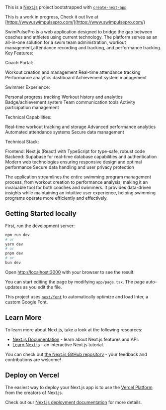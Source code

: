 This is a [Next.js](https://nextjs.org/) project bootstrapped with [`create-next-app`](https://github.com/vercel/next.js/tree/canary/packages/create-next-app).



This is a work in progress, 
Check it out live at [https://www.swimpulsepro.com/](https://www.swimpulsepro.com/)

SwimPulsePro is a web application designed to bridge the gap between coaches and athletes using current technology. 
The platform serves as an all-in-one solution for a swim team administration, workout management,attendance recording and tracking,  and performance tracking.
Key Features:

Coach Portal:


Workout creation and management
Real-time attendance tracking
Performance analytics dashboard
Achievement system management


Swimmer Experience:

Personal progress tracking
Workout history and analytics
Badge/achievement system
Team communication tools
Activity participation management


Technical Capabilities:


Real-time workout tracking and storage
Advanced performance analytics
Automated attendance systems
Secure data management


Technical Stack:

Frontend: Next.js (React) with TypeScript for type-safe, robust code
Backend: Supabase for real-time database capabilities and authentication
Modern web technologies ensuring responsive design and optimal performance
Secure data handling and user privacy protection

The application streamlines the entire swimming program management process, from workout creation to performance analysis, making it an invaluable tool for both coaches and swimmers. It provides data-driven insights while maintaining an intuitive user experience, helping swimming programs operate more efficiently and effectively.


## Getting Started locally

First, run the development server:

```bash
npm run dev
# or
yarn dev
# or
pnpm dev
# or
bun dev
```

Open [http://localhost:3000](http://localhost:3000) with your browser to see the result.

You can start editing the page by modifying `app/page.tsx`. The page auto-updates as you edit the file.

This project uses [`next/font`](https://nextjs.org/docs/basic-features/font-optimization) to automatically optimize and load Inter, a custom Google Font.

## Learn More

To learn more about Next.js, take a look at the following resources:

- [Next.js Documentation](https://nextjs.org/docs) - learn about Next.js features and API.
- [Learn Next.js](https://nextjs.org/learn) - an interactive Next.js tutorial.

You can check out [the Next.js GitHub repository](https://github.com/vercel/next.js/) - your feedback and contributions are welcome!

## Deploy on Vercel

The easiest way to deploy your Next.js app is to use the [Vercel Platform](https://vercel.com/new?utm_medium=default-template&filter=next.js&utm_source=create-next-app&utm_campaign=create-next-app-readme) from the creators of Next.js.

Check out our [Next.js deployment documentation](https://nextjs.org/docs/deployment) for more details.






















